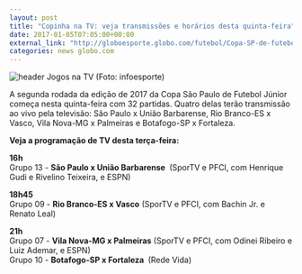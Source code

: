 ```yaml
---
layout: post
title: "Copinha na TV: veja transmissões e horários desta quinta-feira"
date: 2017-01-05T07:05:00+00:00
external_link: "http://globoesporte.globo.com/futebol/Copa-SP-de-futebol-junior/noticia/2017/01/copinha-na-tv-veja-transmissoes-e-horarios-desta-quinta-feira.html"
categories: news globo.com
---
```

 ![header Jogos na TV (Foto: infoesporte)](http://s2.glbimg.com/qnuAu1qIFFpd2ICyfCdetEB9agI=/0x0:689x86/690x86/s.glbimg.com/es/ge/f/original/2015/03/10/header_jogos-na-tv_2.jpg "header Jogos na TV (Foto: infoesporte)")  

A segunda rodada da edição de 2017 da Copa São Paulo de Futebol Júnior começa nesta quinta-feira com 32 partidas. Quatro delas terão transmissão ao vivo pela televisão: São Paulo x União Barbarense, Rio Branco-ES x Vasco, Vila Nova-MG x Palmeiras e Botafogo-SP x Fortaleza.

**Veja a programação de TV desta terça-feira:**

**16h**  
Grupo 13 - **São Paulo x União Barbarense&nbsp;** (SporTV e PFCI, com&nbsp;Henrique Gudi e Rivelino Teixeira, e ESPN)

**18h45**  
Grupo 09 - **Rio Branco-ES x Vasco** (SporTV e PFCI, com&nbsp;Bachin Jr. e Renato Leal)

**21h**  
Grupo 07 - **Vila Nova-MG x Palmeiras** (SporTV e PFCI, com Odinei Ribeiro e Luiz Ademar, e ESPN)  
Grupo 10 - **Botafogo-SP x Fortaleza&nbsp;** (Rede Vida)

